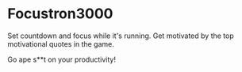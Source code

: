 # Focustron3000

Set countdown and focus while it's running. Get motivated by the top motivational quotes in the game.

Go ape s\*\*t on your productivity!
